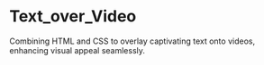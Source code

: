 # Text_over_Video
Combining HTML and CSS to overlay captivating text onto videos, enhancing visual appeal seamlessly.
